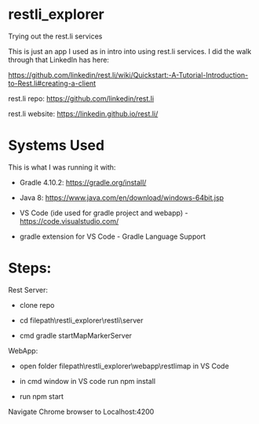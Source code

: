# restli_explorer
Trying out the rest.li services

This is just an app I used as in intro into using rest.li services.  I did the walk through that LinkedIn has here:

https://github.com/linkedin/rest.li/wiki/Quickstart:-A-Tutorial-Introduction-to-Rest.li#creating-a-client

rest.li repo: https://github.com/linkedin/rest.li

rest.li website: https://linkedin.github.io/rest.li/

# Systems Used
This is what I was running it with:

- Gradle 4.10.2: https://gradle.org/install/

- Java 8: https://www.java.com/en/download/windows-64bit.jsp

- VS Code (ide used for gradle project and webapp) - https://code.visualstudio.com/

- gradle extension for VS Code - Gradle Language Support

# Steps:

Rest Server:

- clone repo

- cd filepath\restli_explorer\restli\server

- cmd gradle startMapMarkerServer


WebApp:

- open folder filepath\restli_explorer\webapp\restlimap in VS Code

- in cmd window in VS code run npm install

- run npm start





Navigate Chrome browser to Localhost:4200



